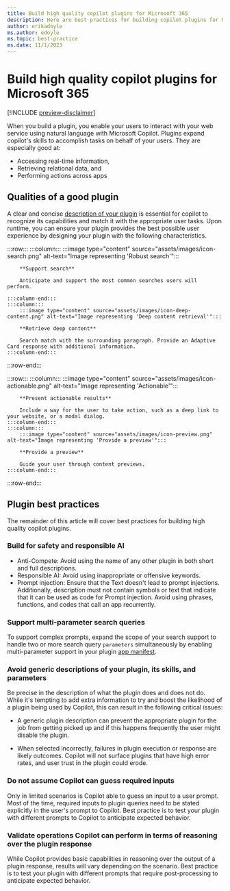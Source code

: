 ```yaml
---
title: Build high quality copilot plugins for Microsoft 365
description: Here are best practices for building copilot plugins for Microsoft 365
author: erikadoyle
ms.author: edoyle
ms.topic: best-practice
ms.date: 11/1/2023
---
```


# Build high quality copilot plugins for Microsoft 365

[!INCLUDE [preview-disclaimer](includes/preview-disclaimer.md)]

When you build a plugin, you enable your users to interact with your web service using natural language with Microsoft Copilot. Plugins expand copilot's skills to accomplish tasks on behalf of your users. They are especially good at:

- Accessing real-time information,
- Retrieving relational data, and
- Performing actions across apps

## Qualities of a good plugin

A clear and concise [description of your plugin](orchestrator.md#plugin-search-optimization) is essential for copilot to recognize its capabilities and match it with the appropriate user tasks. Upon runtime, you can ensure your plugin provides the best possible user experience by designing your plugin with the following characteristics.

:::row:::
    :::column:::
        :::image type="content" source="assets/images/icon-search.png" alt-text="Image representing 'Robust search'":::

        **Support search**

        Anticipate and support the most common searches users will perform.
        
    :::column-end:::
    :::column:::
        :::image type="content" source="assets/images/icon-deep-content.png" alt-text="Image representing 'Deep content retrieval'":::
        
        **Retrieve deep content**

        Search match with the surrounding paragraph. Provide an Adaptive Card response with additional information.
    :::column-end:::
:::row-end:::

:::row:::
    :::column:::
        :::image type="content" source="assets/images/icon-actionable.png" alt-text="Image representing 'Actionable'":::

        **Present actionable results**

        Include a way for the user to take action, such as a deep link to your website, or a modal dialog.
    :::column-end:::
    :::column:::
        :::image type="content" source="assets/images/icon-preview.png" alt-text="Image representing 'Provide a preview'":::

        **Provide a preview**

        Guide your user through content previews.
    :::column-end:::
:::row-end:::

## Plugin best practices

The remainder of this article will cover best practices for building high quality copilot plugins.

### Build for safety and responsible AI

- Anti-Compete: Avoid using the name of any other plugin in both short and full descriptions.
- Responsible AI: Avoid using inappropriate or offensive keywords.
- Prompt injection: Ensure that the Text doesn't lead to prompt injections. Additionally, description must not contain symbols or text that indicate that it can be used as code for Prompt injection. Avoid using phrases, functions, and codes that call an app recurrently.

### Support multi-parameter search queries

To support complex prompts, expand the scope of your search support to handle two or more search query `parameters` simultaneously by enabling multi-parameter support in your plugin [app manifest](/microsoftteams/platform/resources/schema/manifest-schema#composeextensionscommands).

### Avoid generic descriptions of your plugin, its skills, and parameters

Be precise in the description of what the plugin does and does not do. While it's tempting to add extra information to try and boost the likelihood of a plugin being used by Copilot, this can result in the following critical issues:

- A generic plugin description can prevent the appropriate plugin for the job from getting picked up and if this happens frequently the user might disable the plugin.

- When selected incorrectly, failures in plugin execution or response are likely outcomes. Copilot will not surface plugins that have high error rates, and user trust in the plugin could erode.

### Do not assume Copilot can guess required inputs

Only in limited scenarios is Copilot able to guess an input to a user prompt. Most of the time, required inputs to plugin queries need to be stated explicitly in the user's prompt to Copilot. Best practice is to test your plugin with different prompts to Copilot to anticipate expected behavior.

### Validate operations Copilot can perform in terms of reasoning over the plugin response

While Copilot provides basic capabilities in reasoning over the output of a plugin response, results will vary depending on the scenario. Best practice is to test your plugin with different prompts that require post-processing to anticipate expected behavior.
